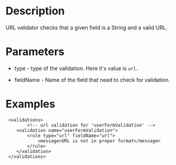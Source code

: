 

# Description #

URL validator checks that a given field is a String and a valid URL.

# Parameters #
  * type - type of the validation. Here it's value is `url`.

  * fieldName - Name of the field that need to check for validation.


# Examples #
```
 <validations>
        <!-- url validation for 'userFormValidation' -->
	<validation name="userFormValidation">
		<rule type="url" fieldName="url">
			<message>URL is not in proper format</message>
		</rule>
	</validation>
 </validations>
```